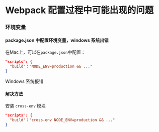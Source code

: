 # Webpack 配置过程中可能出现的问题

### 环境变量

#### package.json 中配置环境变量，windows 系统出错
在Mac上，可以在`package.json`中配置：

```JSON
"scripts": {
  "build"："NODE_ENV=production && ..."
}
```

Windows 系统报错

#### 解决方法
安装 `cross-env` 模块

```JSON
"scripts": {
  "build"："cross-env NODE_ENV=production && ..."
}
```